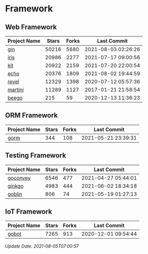 # Framework

## Web Framework
| Project Name | Stars | Forks | Last Commit |
| ------------ | ----- | ----- | ----------- |
| [gin](https://github.com/gin-gonic/gin) | 50216 | 5680 | 2021-08-03 02:26:26 |
| [iris](https://github.com/kataras/iris) | 20986 | 2277 | 2021-07-17 09:00:56 |
| [kit](https://github.com/go-kit/kit) | 20922 | 2159 | 2021-07-20 22:00:54 |
| [echo](https://github.com/labstack/echo) | 20376 | 1809 | 2021-08-02 19:44:59 |
| [revel](https://github.com/revel/revel) | 12329 | 1398 | 2020-07-12 05:57:36 |
| [martini](https://github.com/go-martini/martini) | 11289 | 1127 | 2017-01-21 21:58:54 |
| [beego](https://github.com/astaxie/beego) | 215 | 59 | 2020-12-13 11:36:23 |

## ORM Framework
| Project Name | Stars | Forks | Last Commit |
| ------------ | ----- | ----- | ----------- |
| [gorm](https://github.com/jinzhu/gorm) | 344 | 108 | 2021-05-21 23:39:31 |

## Testing Framework
| Project Name | Stars | Forks | Last Commit |
| ------------ | ----- | ----- | ----------- |
| [goconvey](https://github.com/smartystreets/goconvey) | 6546 | 477 | 2021-04-27 05:44:01 |
| [ginkgo](https://github.com/onsi/ginkgo) | 4983 | 444 | 2021-06-02 18:34:18 |
| [goblin](https://github.com/franela/goblin) | 806 | 74 | 2021-05-19 01:27:13 |

## IoT Framework
| Project Name | Stars | Forks | Last Commit |
| ------------ | ----- | ----- | ----------- |
| [gobot](https://github.com/hybridgroup/gobot) | 7265 | 913 | 2020-12-01 09:54:44 |

*Update Date: 2021-08-05T07:00:57*